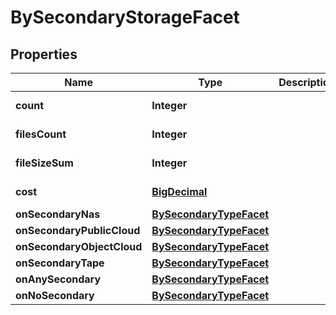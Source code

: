

# BySecondaryStorageFacet

## Properties

Name | Type | Description | Notes
------------ | ------------- | ------------- | -------------
**count** | **Integer** |  |  [optional] [readonly]
**filesCount** | **Integer** |  |  [optional] [readonly]
**fileSizeSum** | **Integer** |  |  [optional] [readonly]
**cost** | [**BigDecimal**](BigDecimal.md) |  |  [optional] [readonly]
**onSecondaryNas** | [**BySecondaryTypeFacet**](BySecondaryTypeFacet.md) |  |  [optional]
**onSecondaryPublicCloud** | [**BySecondaryTypeFacet**](BySecondaryTypeFacet.md) |  |  [optional]
**onSecondaryObjectCloud** | [**BySecondaryTypeFacet**](BySecondaryTypeFacet.md) |  |  [optional]
**onSecondaryTape** | [**BySecondaryTypeFacet**](BySecondaryTypeFacet.md) |  |  [optional]
**onAnySecondary** | [**BySecondaryTypeFacet**](BySecondaryTypeFacet.md) |  |  [optional]
**onNoSecondary** | [**BySecondaryTypeFacet**](BySecondaryTypeFacet.md) |  |  [optional]



